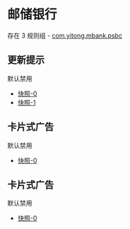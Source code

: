 # 邮储银行

存在 3 规则组 - [com.yitong.mbank.psbc](/src/apps/com.yitong.mbank.psbc.ts)

## 更新提示

默认禁用

- [快照-0](https://i.gkd.li/import/12685350)
- [快照-1](https://i.gkd.li/import/13695462)

## 卡片式广告

默认禁用

- [快照-0](https://i.gkd.li/import/12755516)

## 卡片式广告

默认禁用

- [快照-0](https://i.gkd.li/import/13797314)
